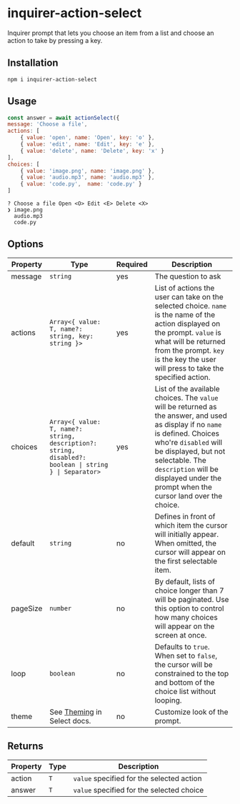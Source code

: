 # inquirer-action-select

Inquirer prompt that lets you choose an item from a list and choose an action to take by pressing a key.

## Installation

```shell
npm i inquirer-action-select
```

## Usage

```javascript
const answer = await actionSelect({
message: 'Choose a file',
actions: [
    { value: 'open', name: 'Open', key: 'o' },
    { value: 'edit', name: 'Edit', key: 'e' },
    { value: 'delete', name: 'Delete', key: 'x' }
],
choices: [
    { value: 'image.png', name: 'image.png' },
    { value: 'audio.mp3', name: 'audio.mp3' },
    { value: 'code.py',  name: 'code.py' }
]
```

```
? Choose a file Open <O> Edit <E> Delete <X>
❯ image.png
  audio.mp3
  code.py
```

## Options

| Property | Type                                                                                                          | Required | Description                                                                                                                                                                                                                                                                         |
|----------|---------------------------------------------------------------------------------------------------------------| -------- | ----------------------------------------------------------------------------------------------------------------------------------------------------------------------------------------------------------------------------------------------------------------------------------- |
| message  | `string`                                                                                                      | yes      | The question to ask                                                                                                                                                                                                                                                                 |
| actions  | `Array<{ value: T, name?: string, key: string }>`                                                             | yes | List of actions the user can take on the selected choice. `name` is the name of the action displayed on the prompt. `value` is what will be returned from the prompt. `key` is the key the user will press to take the specified action. |
| choices  | `Array<{ value: T, name?: string, description?: string, disabled?: boolean \| string } \| Separator>`         | yes      | List of the available choices. The `value` will be returned as the answer, and used as display if no `name` is defined. Choices who're `disabled` will be displayed, but not selectable. The `description` will be displayed under the prompt when the cursor land over the choice. |
| default  | `string`                                                                                                      | no       | Defines in front of which item the cursor will initially appear. When omitted, the cursor will appear on the first selectable item.                                                                                                                                                 |
| pageSize | `number`                                                                                                      | no       | By default, lists of choice longer than 7 will be paginated. Use this option to control how many choices will appear on the screen at once.                                                                                                                                         |
| loop     | `boolean`                                                                                                     | no       | Defaults to `true`. When set to `false`, the cursor will be constrained to the top and bottom of the choice list without looping.                                                                                                                                                   |
| theme    | See [Theming](https://github.com/SBoudrias/Inquirer.js/blob/master/packages/select/README.md) in Select docs. | no       | Customize look of the prompt.                                                                                                                                                                                                                                                       |

## Returns

| Property | Type | Description                               |
|-|-|-------------------------------------------|
| action | `T` | `value` specified for the selected action |
| answer | `T` | `value` specified for the selected choice |